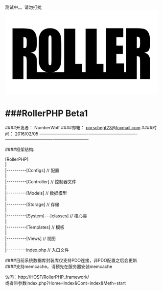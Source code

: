 测试中。。请勿打扰
<img src="Storage/RollerPHP_small.png" />

###RollerPHP Beta1
======================================================================
####开发者：	NumberWolf
####邮箱：		porschegt23@foxmail.com
####时间：		2016/02/05
———————————-———————————-———————————-————————

####框架结构:  

[RollerPHP]   
|     
|----------[Configs]                         // 配置        
|     
|----------[Controller]                      // 控制器文件     
|     
|----------[Models]				  	 		 // 数据模型   
|          
|----------[Storage]						 // 存储       
|     
|----------[System]---[classes]              // 核心类       
|     
|----------[Templates] 						 // 模板    
|    
|----------[Views]							 // 视图     
|     
|----------index.php 						 // 入口文件     


####目前系统数据库封装库仅支持PDO连接，非PDO配置之后会更新    
####支持memcache，请预先在服务器安装memcache     

访问：http://HOST/RollerPHP_framework/        
或者带参数index.php?Home=Index&Cont=index&Meth=start
